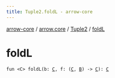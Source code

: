 ```yaml
---
title: Tuple2.foldL - arrow-core
---
```


[arrow-core](../../index.html) / [arrow.core](../index.html) / [Tuple2](index.html) / [foldL](./fold-l.html)

# foldL

`fun <C> foldL(b: `[`C`](fold-l.html#C)`, f: (`[`C`](fold-l.html#C)`, `[`B`](index.html#B)`) -> `[`C`](fold-l.html#C)`): `[`C`](fold-l.html#C)